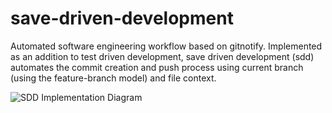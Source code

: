 # save-driven-development
Automated software engineering workflow based on gitnotify. Implemented as an addition to test driven development, save driven development (sdd) automates the commit creation and push process using current branch (using the feature-branch model) and file context. 

![SDD Implementation Diagram](https://docs.google.com/drawings/d/e/2PACX-1vQNpOHxgTIrIwg59742rZOJfCgYuFsJFeS1MWv9Qp-qfHpPbhrNbBfullpc0BmoA0vKc4FJ4_pyF_5C/pub?w=1982&h=966)
